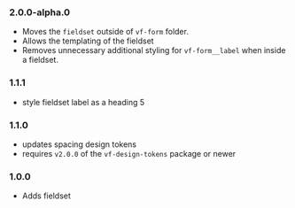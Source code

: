 ### 2.0.0-alpha.0

* Moves the `fieldset` outside of `vf-form` folder.
* Allows the templating of the fieldset
* Removes unnecessary additional styling for `vf-form__label` when inside a fieldset.
### 1.1.1

* style fieldset label as a heading 5

### 1.1.0

* updates spacing design tokens
* requires `v2.0.0` of the `vf-design-tokens` package or newer

### 1.0.0

* Adds fieldset
